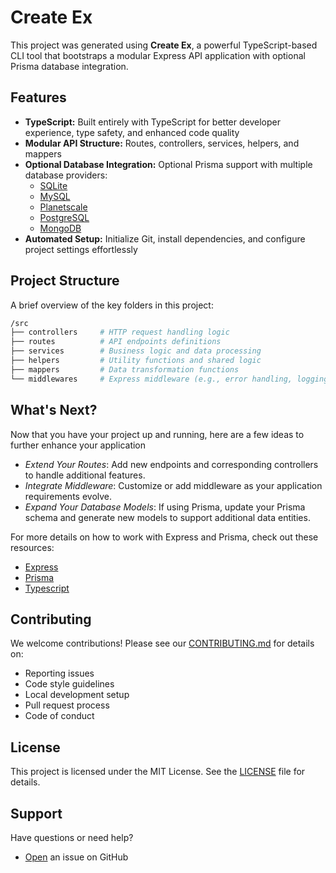 # Create Ex

This project was generated using **Create Ex**, a powerful TypeScript-based CLI tool that bootstraps a modular Express API application with optional Prisma database integration.

## Features

- **TypeScript:** Built entirely with TypeScript for better developer experience, type safety, and enhanced code quality
- **Modular API Structure:** Routes, controllers, services, helpers, and mappers
- **Optional Database Integration:** Optional Prisma support with multiple database providers:
  - [SQLite](https://www.sqlite.org)
  - [MySQL](https://www.mysql.com)
  - [Planetscale](https://planetscale.com)
  - [PostgreSQL](https://www.postgresql.org)
  - [MongoDB](https://www.mongodb.com)
- **Automated Setup:** Initialize Git, install dependencies, and configure project settings effortlessly

## Project Structure

A brief overview of the key folders in this project:

```bash
/src
├── controllers     # HTTP request handling logic
├── routes          # API endpoints definitions
├── services        # Business logic and data processing
├── helpers         # Utility functions and shared logic
├── mappers         # Data transformation functions
└── middlewares     # Express middleware (e.g., error handling, logging)
```

## What's Next?

Now that you have your project up and running, here are a few ideas to further enhance your application

- _Extend Your Routes_: Add new endpoints and corresponding controllers to handle additional features.
- _Integrate Middleware_: Customize or add middleware as your application requirements evolve.
- _Expand Your Database Models_: If using Prisma, update your Prisma schema and generate new models to support additional data entities.

For more details on how to work with Express and Prisma, check out these resources:

- [Express](https://expressjs.com)
- [Prisma](https://www.prisma.io)
- [Typescript](https://www.typescriptlang.org)

## Contributing

We welcome contributions! Please see our [CONTRIBUTING.md](https://github.com/MoWael11/create-ex/blob/main/CONTRIBUTING.md) for details on:

- Reporting issues
- Code style guidelines
- Local development setup
- Pull request process
- Code of conduct

## License

This project is licensed under the MIT License. See the [LICENSE](https://github.com/MoWael11/create-ex/blob/main/LICENSE) file for details.

## Support

Have questions or need help?

- [Open](https://github.com/MoWael11/create-ex/issues/new) an issue on GitHub
